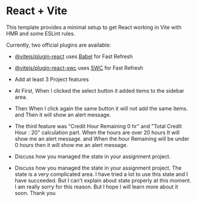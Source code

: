 # React + Vite

This template provides a minimal setup to get React working in Vite with HMR and some ESLint rules.

Currently, two official plugins are available:

- [@vitejs/plugin-react](https://github.com/vitejs/vite-plugin-react/blob/main/packages/plugin-react/README.md) uses [Babel](https://babeljs.io/) for Fast Refresh
- [@vitejs/plugin-react-swc](https://github.com/vitejs/vite-plugin-react-swc) uses [SWC](https://swc.rs/) for Fast Refresh


- Add at least 3 Project features

- At First, When I clicked the select button it added items to the sidebar area.
- Then When I click again the same button it will not add the same items. and Then it will show an alert message.
- The third feature was "Credit Hour Remaining 0 hr" and "Total Credit Hour : 20" calculation part. When the hours are over 20 hours It will show me an alert message. and When the hour Remaining will be under 0 hours then it will show me an alert message.

- Discuss how you managed the state in your assignment project.

- Discuss how you managed the state in your assignment project. The state is a very complicated area. I have tried a lot to use this state and I have succeeded. But I can't explain about state properly at this moment. I am really sorry for this reason. But I hope I will learn more about it soon. Thank you